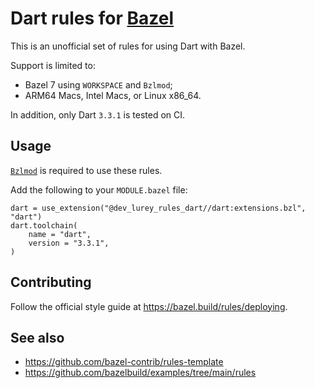 # Dart rules for [Bazel](https://bazel.build/)

This is an unofficial set of rules for using Dart with Bazel.

Support is limited to:

- Bazel 7 using `WORKSPACE` and `Bzlmod`;
- ARM64 Macs, Intel Macs, or Linux x86_64.

In addition, only Dart `3.3.1` is tested on CI.

## Usage

[`Bzlmod`](https://docs.bazel.build/versions/main/bzlmod.html) is required to
use these rules.

Add the following to your `MODULE.bazel` file:

```starlark
dart = use_extension("@dev_lurey_rules_dart//dart:extensions.bzl", "dart")
dart.toolchain(
    name = "dart",
    version = "3.3.1",
)
```

## Contributing

Follow the official style guide at <https://bazel.build/rules/deploying>.

## See also

- <https://github.com/bazel-contrib/rules-template>
- <https://github.com/bazelbuild/examples/tree/main/rules>
